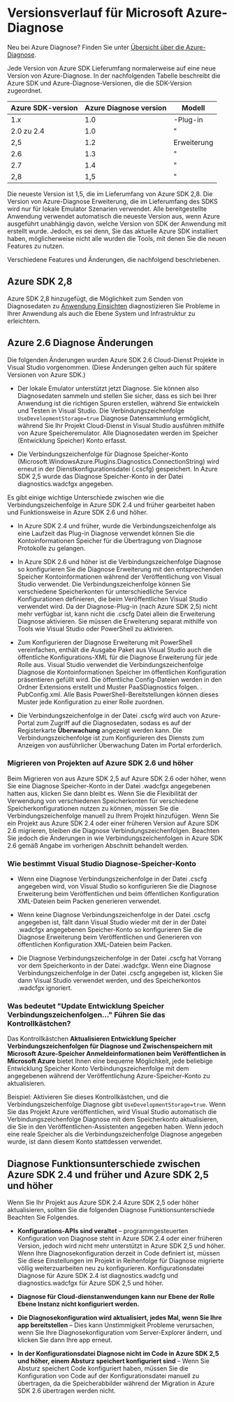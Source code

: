 <properties
    pageTitle="Versionsverlauf Azure-Diagnose"
    description="Erläuterung der Änderungen in den unterschiedlichen Versionen von Azure Diagnose als gelieferten mit unterschiedlichen Versionen von Microsoft Azure SDKs."
    services="multiple"
    documentationCenter=".net"
    authors="rboucher"
    manager="jwhit"
    editor=""/>

<tags
    ms.service="multiple"
    ms.workload="na"
    ms.tgt_pltfrm="na"
    ms.devlang="dotnet"
    ms.topic="article"
    ms.date="02/12/2016"
    ms.author="robb"/>


# <a name="microsoft-azure-diagnostics-version-history"></a>Versionsverlauf für Microsoft Azure-Diagnose

Neu bei Azure Diagnose? Finden Sie unter [Übersicht über die Azure-Diagnose](azure-diagnostics.md).

Jede Version von Azure SDK Lieferumfang normalerweise auf eine neue Version von Azure-Diagnose. In der nachfolgenden Tabelle beschreibt die Azure SDK und Azure-Diagnose-Versionen, die die SDK-Version zugeordnet.



Azure SDK-version | Azure Diagnose version | Modell
--- | --- | ---
1.x      | 1.0 | -Plug-in
2.0 zu 2.4| 1.0 | "
2,5      | 1.2 | Erweiterung
2.6      | 1.3 | "
2.7      | 1.4 | "
2,8      | 1,5 | "


Die neueste Version ist 1,5, die im Lieferumfang von Azure SDK 2,8. Die Version von Azure-Diagnose Erweiterung, die im Lieferumfang des SDKS wird nur für lokale Emulator Szenarien verwendet. Alle bereitgestellte Anwendung verwendet automatisch die neueste Version aus, wenn Azure ausgeführt unabhängig davon, welche Version von SDK der Anwendung mit erstellt wurde. Jedoch, es sei denn, Sie das aktuelle Azure SDK installiert haben, möglicherweise nicht alle wurden die Tools, mit denen Sie die neuen Features zu nutzen.

Verschiedene Features und Änderungen, die nachfolgend beschriebenen.

## <a name="azure-sdk-28"></a>Azure SDK 2,8
Azure SDK 2,8 hinzugefügt, die Möglichkeit zum Senden von Diagnosedaten zu [Anwendung Einsichten](./application-insights/app-insights-cloudservices.md) diagnostizieren Sie Probleme in Ihrer Anwendung als auch die Ebene System und Infrastruktur zu erleichtern.

## <a name="azure-26-diagnostics-changes"></a>Azure 2.6 Diagnose Änderungen

Die folgenden Änderungen wurden Azure SDK 2.6 Cloud-Dienst Projekte in Visual Studio vorgenommen. (Diese Änderungen gelten auch für spätere Versionen von Azure SDK.)

- Der lokale Emulator unterstützt jetzt Diagnose. Sie können also Diagnosedaten sammeln und stellen Sie sicher, dass es sich bei Ihrer Anwendung ist die richtigen Spuren erstellen, während Sie entwickeln und Testen in Visual Studio. Die Verbindungszeichenfolge `UseDevelopmentStorage=true` Diagnose Datensammlung ermöglicht, während Sie Ihr Projekt Cloud-Dienst in Visual Studio ausführen mithilfe von Azure Speicheremulator. Alle Diagnosedaten werden im Speicher (Entwicklung Speicher) Konto erfasst.

- Die Verbindungszeichenfolge für Diagnose Speicher-Konto (Microsoft.WindowsAzure.Plugins.Diagnostics.ConnectionString) wird erneut in der Dienstkonfigurationsdatei (.cscfg) gespeichert. In Azure SDK 2,5 wurde das Diagnose Speicher-Konto in der Datei diagnostics.wadcfgx angegeben.

Es gibt einige wichtige Unterschiede zwischen wie die Verbindungszeichenfolge in Azure SDK 2.4 und früher gearbeitet haben und Funktionsweise in Azure SDK 2.6 und höher.

- In Azure SDK 2.4 und früher, wurde die Verbindungszeichenfolge als eine Laufzeit das Plug-in Diagnose verwendet können Sie die Kontoinformationen Speicher für die Übertragung von Diagnose Protokolle zu gelangen.

- In Azure SDK 2.6 und höher ist die Verbindungszeichenfolge Diagnose so konfigurieren Sie die Diagnose Erweiterung mit den entsprechenden Speicher Kontoinformationen während der Veröffentlichung von Visual Studio verwendet. Die Verbindungszeichenfolge können Sie verschiedene Speicherkonten für unterschiedliche Service Konfigurationen definieren, die beim Veröffentlichen Visual Studio verwendet wird. Da der Diagnose-Plug-in (nach Azure SDK 2,5) nicht mehr verfügbar ist, kann nicht die .cscfg Datei allein die Erweiterung Diagnose aktivieren. Sie müssen die Erweiterung separat mithilfe von Tools wie Visual Studio oder PowerShell zu aktivieren.

- Zum Konfigurieren der Diagnose Erweiterung mit PowerShell vereinfachen, enthält die Ausgabe Paket aus Visual Studio auch die öffentliche Konfigurations-XML für die Diagnose Erweiterung für jede Rolle aus. Visual Studio verwendet die Verbindungszeichenfolge Diagnose die Kontoinformationen Speicher im öffentlichen Konfiguration präsentieren gefüllt wird. Die öffentliche Config-Dateien werden in den Ordner Extensions erstellt und Muster PaaSDiagnostics folgen. <RoleName>. PubConfig.xml. Alle Basis PowerShell-Bereitstellungen können dieses Muster jede Konfiguration zu einer Rolle zuordnen.

- Die Verbindungszeichenfolge in der Datei .cscfg wird auch von Azure-Portal zum Zugriff auf die Diagnosedaten, sodass es auf der Registerkarte **Überwachung** angezeigt werden kann. Die Verbindungszeichenfolge ist zum Konfigurieren des Diensts zum Anzeigen von ausführlicher Überwachung Daten im Portal erforderlich.

### <a name="migrating-projects-to-azure-sdk-26-and-later"></a>Migrieren von Projekten auf Azure SDK 2.6 und höher

Beim Migrieren von aus Azure SDK 2,5 auf Azure SDK 2.6 oder höher, wenn Sie eine Diagnose Speicher-Konto in der Datei .wadcfgx angegebenen hatten aus, klicken Sie dann bleibt es. Wenn Sie die Flexibilität der Verwendung von verschiedenen Speicherkonten für verschiedene Speicherkonfigurationen nutzen zu können, müssen Sie die Verbindungszeichenfolge manuell zu Ihrem Projekt hinzufügen. Wenn Sie ein Projekt aus Azure SDK 2.4 oder einer früheren Version auf Azure SDK 2.6 migrieren, bleiben die Diagnose Verbindungszeichenfolgen. Beachten Sie jedoch die Änderungen in wie Verbindungszeichenfolgen in Azure SDK 2.6 gemäß Angabe im vorherigen Abschnitt behandelt werden.

### <a name="how-visual-studio-determines-the-diagnostics-storage-account"></a>Wie bestimmt Visual Studio Diagnose-Speicher-Konto

- Wenn eine Diagnose Verbindungszeichenfolge in der Datei .cscfg angegeben wird, von Visual Studio so konfigurieren Sie die Diagnose Erweiterung beim Veröffentlichen und beim öffentlichen Konfiguration XML-Dateien beim Packen generieren verwendet.

- Wenn keine Diagnose Verbindungszeichenfolge in der Datei .cscfg angegeben ist, fällt dann Visual Studio wieder mit der in der Datei .wadcfgx angegebenen Speicher-Konto so konfigurieren Sie die Diagnose Erweiterung beim Veröffentlichen und Generieren von öffentlichen Konfiguration XML-Dateien beim Packen.

- Die Diagnose Verbindungszeichenfolge in der Datei .cscfg hat Vorrang vor dem Speicherkonto in der Datei .wadcfgx. Wenn eine Diagnose Verbindungszeichenfolge in der Datei .cscfg angegeben ist, klicken Sie dann Visual Studio verwendet werden, und des Speicherkontos .wadcfgx ignoriert.

### <a name="what-does-the-update-development-storage-connection-strings-checkbox-do"></a>Was bedeutet "Update Entwicklung Speicher Verbindungszeichenfolgen..." Führen Sie das Kontrollkästchen?

Das Kontrollkästchen **Aktualisieren Entwicklung Speicher Verbindungszeichenfolgen für Diagnose und Zwischenspeichern mit Microsoft Azure-Speicher Anmeldeinformationen beim Veröffentlichen in Microsoft Azure** bietet Ihnen eine bequeme Möglichkeit, jede beliebige Entwicklung Speicher Konto Verbindungszeichenfolge mit dem angegebenen während der Veröffentlichung Azure-Speicher-Konto zu aktualisieren.

Beispiel: Aktivieren Sie dieses Kontrollkästchen, und die Verbindungszeichenfolge Diagnose gibt `UseDevelopmentStorage=true`. Wenn Sie das Projekt Azure veröffentlichen, wird Visual Studio automatisch die Verbindungszeichenfolge Diagnose mit dem Speicherkonto aktualisieren, die Sie in den Veröffentlichen-Assistenten angegeben haben. Wenn jedoch eine reale Speicher als die Verbindungszeichenfolge Diagnose angegeben wurde, ist dann diesem Konto stattdessen verwendet.

## <a name="diagnostics-functionality-differences-between-azure-sdk-24-and-earlier-and-azure-sdk-25-and-later"></a>Diagnose Funktionsunterschiede zwischen Azure SDK 2.4 und früher und Azure SDK 2,5 und höher

Wenn Sie Ihr Projekt aus Azure SDK 2.4 Azure SDK 2,5 oder höher aktualisieren, sollten Sie die folgenden Diagnose Funktionsunterschiede Beachten Sie Folgendes.

- **Konfigurations-APIs sind veraltet** – programmgesteuerten Konfiguration von Diagnose steht in Azure SDK 2.4 oder einer früheren Version, jedoch wird nicht mehr unterstützt in Azure SDK 2,5 und höher. Wenn Ihre Diagnosekonfiguration derzeit in Code definiert ist, müssen Sie diese Einstellungen im Projekt in Reihenfolge für Diagnose migrierte völlig weiterzuarbeiten neu zu konfigurieren. Konfigurationsdatei Diagnose für Azure SDK 2.4 ist diagnostics.wadcfg und diagnostics.wadcfgx für Azure SDK 2,5 und höher.

- **Diagnose für Cloud-dienstanwendungen kann nur Ebene der Rolle Ebene Instanz nicht konfiguriert werden.**

- **Die Diagnosekonfiguration wird aktualisiert, jedes Mal, wenn Sie Ihre app bereitstellen** – Dies kann Unstimmigkeit Probleme verursachen, wenn Sie Ihre Diagnosekonfiguration vom Server-Explorer ändern, und klicken Sie dann Ihre app erneut.

- **In der Konfigurationsdatei Diagnose nicht im Code in Azure SDK 2,5 und höher, einem Absturz speichert konfiguriert sind** – Wenn Sie Absturz speichert Code konfiguriert haben, müssen Sie die Konfiguration von Code auf der Konfigurationsdatei manuell zu übertragen, da die Speicherabbilder während der Migration in Azure SDK 2.6 übertragen werden nicht.
